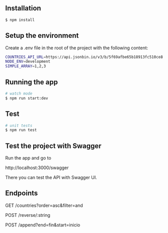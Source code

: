 
## Installation

```bash
$ npm install
```

## Setup the environment

Create a .env file in the root of the project with the following content:

```bash
COUNTRIES_API_URL=https://api.jsonbin.io/v3/b/5f69afbe65b18913fc510ce8
NODE_ENV=development
SIMPLE_ARRAY=1,2,3
```

## Running the app

```bash
# watch mode
$ npm run start:dev
```

## Test

```bash
# unit tests
$ npm run test
```

## Test the project with Swagger

Run the app and go to

http://localhost:3000/swagger

There you can test the API with Swagger UI.

## Endpoints

GET /countries?order=asc&filter=and

POST /reverse/:string

POST /append?end=fin&start=inicio